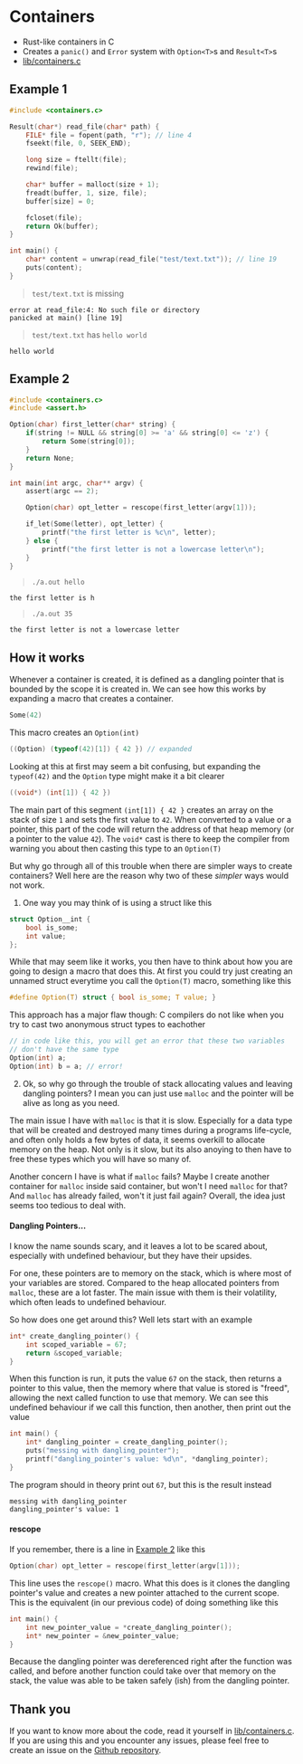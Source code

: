 # Containers

- Rust-like containers in C
- Creates a `panic()` and `Error` system with `Option<T>`s and `Result<T>`s
- [lib/containers.c](lib/containers.c)

## Example 1

```c
#include <containers.c>

Result(char*) read_file(char* path) {
    FILE* file = fopent(path, "r"); // line 4
    fseekt(file, 0, SEEK_END);

    long size = ftellt(file);
    rewind(file);

    char* buffer = malloct(size + 1);
    freadt(buffer, 1, size, file);
    buffer[size] = 0;

    fcloset(file);
    return Ok(buffer);
}

int main() {
    char* content = unwrap(read_file("test/text.txt")); // line 19
    puts(content);
}
```

> `test/text.txt` is missing

```
error at read_file:4: No such file or directory
panicked at main() [line 19]
```

> `test/text.txt` has `hello world`

```
hello world
```

## Example 2

```c
#include <containers.c>
#include <assert.h>

Option(char) first_letter(char* string) {
    if(string != NULL && string[0] >= 'a' && string[0] <= 'z') {
        return Some(string[0]);
    }
    return None;
}

int main(int argc, char** argv) {
    assert(argc == 2);

    Option(char) opt_letter = rescope(first_letter(argv[1]));

    if_let(Some(letter), opt_letter) {
        printf("the first letter is %c\n", letter);
    } else {
        printf("the first letter is not a lowercase letter\n");
    }
}
```

> `./a.out hello`

```
the first letter is h
```

> `./a.out 35`

```
the first letter is not a lowercase letter
```

## How it works

Whenever a container is created, it is defined as a dangling pointer that is bounded by the scope it is created in. We can see how this works by expanding a macro that creates a container.

```c
Some(42)
```

This macro creates an `Option(int)`

```c
((Option) (typeof(42)[1]) { 42 }) // expanded
```

Looking at this at first may seem a bit confusing, but expanding the `typeof(42)` and the `Option` type might make it a bit clearer

```c
((void*) (int[1]) { 42 })
```

The main part of this segment `(int[1]) { 42 }` creates an array on the stack of size `1` and sets the first value to `42`. When converted to a value or a pointer, this part of the code will return the address of that heap memory (or a pointer to the value `42`). The `void*` cast is there to keep the compiler from warning you about then casting this type to an `Option(T)`

But why go through all of this trouble when there are simpler ways to create containers? Well here are the reason why two of these *simpler* ways would not work.

1. One way you may think of is using a struct like this

```c
struct Option__int {
    bool is_some;
    int value;
};
```

While that may seem like it works, you then have to think about how you are going to design a macro that does this. At first you could try just creating an unnamed struct everytime you call the `Option(T)` macro, something like this

```c
#define Option(T) struct { bool is_some; T value; }
```

This approach has a major flaw though: C compilers do not like when you try to cast two anonymous struct types to eachother

```c
// in code like this, you will get an error that these two variables
// don't have the same type
Option(int) a;
Option(int) b = a; // error!
```

2. Ok, so why go through the trouble of stack allocating values and leaving dangling pointers? I mean you can just use `malloc` and the pointer will be alive as long as you need.

The main issue I have with `malloc` is that it is slow. Especially for a data type that will be created and destroyed many times during a programs life-cycle, and often only holds a few bytes of data, it seems overkill to allocate memory on the heap. Not only is it slow, but its also anoying to then have to free these types which you will have so many of.

Another concern I have is what if `malloc` fails? Maybe I create another container for `malloc` inside said container, but won't I need `malloc` for that? And `malloc` has already failed, won't it just fail again? Overall, the idea just seems too tedious to deal with.

#### Dangling Pointers...

I know the name sounds scary, and it leaves a lot to be scared about, especially with undefined behaviour, but they have their upsides.

For one, these pointers are to memory on the stack, which is where most of your variables are stored. Compared to the heap allocated pointers from `malloc`, these are a lot faster. The main issue with them is their volatility, which often leads to undefined behaviour.

So how does one get around this? Well lets start with an example

```c
int* create_dangling_pointer() {
    int scoped_variable = 67;
    return &scoped_variable;
}
```

When this function is run, it puts the value `67` on the stack, then returns a pointer to this value, then the memory where that value is stored is "freed", allowing the next called function to use that memory. We can see this undefined behaviour if we call this function, then another, then print out the value

```c
int main() {
    int* dangling_pointer = create_dangling_pointer();
    puts("messing with dangling_pointer");
    printf("dangling_pointer's value: %d\n", *dangling_pointer);
}
```

The program should in theory print out `67`, but this is the result instead

```
messing with dangling_pointer
dangling_pointer's value: 1
```

#### rescope

If you remember, there is a line in [Example 2](#example-2) like this

```c
Option(char) opt_letter = rescope(first_letter(argv[1]));
```

This line uses the `rescope()` macro. What this does is it clones the dangling pointer's value and creates a new pointer attached to the current scope. This is the equivalent (in our previous code) of doing something like this

```c
int main() {
    int new_pointer_value = *create_dangling_pointer();
    int* new_pointer = &new_pointer_value;
}
```

Because the dangling pointer was dereferenced right after the function was called, and before another function could take over that memory on the stack, the value was able to be taken safely (ish) from the dangling pointer.

## Thank you

If you want to know more about the code, read it yourself in [lib/containers.c](lib/containers.c). If you are using this and you encounter any issues, please feel free to create an issue on the [Github repository](https://github.com/ephf/containers.c/issues).